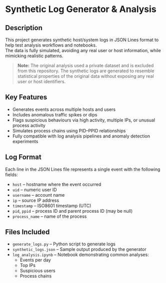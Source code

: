 # Synthetic Log Generator & Analysis

## Description
This project generates synthetic host/system logs in JSON Lines format to help test analysis workflows and notebooks.  
The data is fully simulated, avoiding any real user or host information, while mimicking realistic patterns.

> **Note:** The original analysis used a private dataset and is excluded from this repository. The synthetic logs are generated to resemble statistical properties of the original data without exposing any real user or host identifiers.

## Key Features

- Generates events across multiple hosts and users
- Includes anomalous traffic spikes or dips
- Flags suspicious behaviours via high activity, multiple IPs, or unusual process activity
- Simulates process chains using PID–PPID relationships
- Fully compatible with log analysis pipelines and anomaly detection experiments

## Log Format

Each line in the JSON Lines file represents a single event with the following fields:

- `host` – hostname where the event occurred  
- `uid` – numeric user ID  
- `username` – account name  
- `ip` – source IP address  
- `timestamp` – ISO8601 timestamp (UTC)  
- `pid`, `ppid` – process ID and parent process ID (may be null)  
- `process_name` – name of the process  

## Files Included

- `generate_logs.py` – Python script to generate logs  
- `synthetic_logs.json` – Sample output produced by the generator  
- `log_analysis.ipynb` – Notebook demonstrating common analyses:
  - Events per day
  - Top IPs
  - Suspicious users
  - Process chains
